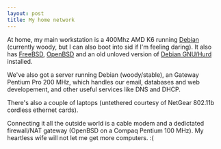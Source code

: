 ```yaml
---
layout: post
title: My home network
---
```


At home, my main workstation is a 400Mhz AMD K6 running <a
href="http://www.debian.org/">Debian</a> (currently woody, but I can
also boot into sid if I'm feeling daring). It also has <a
href="http://www.freebsd.org/">FreeBSD</a>, <a
href="http://www.openbsd.org/">OpenBSD</a> and an old unloved version
of <a href="http://www.debian.org/ports/hurd/">Debian GNU/Hurd</a>
installed.

We've also got a server running Debian (woody/stable), an Gateway
Pentium Pro 200 MHz, which handles our email, databases and web
developement, and other useful services like DNS and DHCP.

There's also a couple of laptops (untethered courtesy of NetGear
802.11b cordless ethernet cards).

Connecting it all the outside world is a cable modem and a dedictated
firewall/NAT gateway (OpenBSD on a Compaq Pentium 100 MHz). My
heartless wife will not let me get more computers. :(
